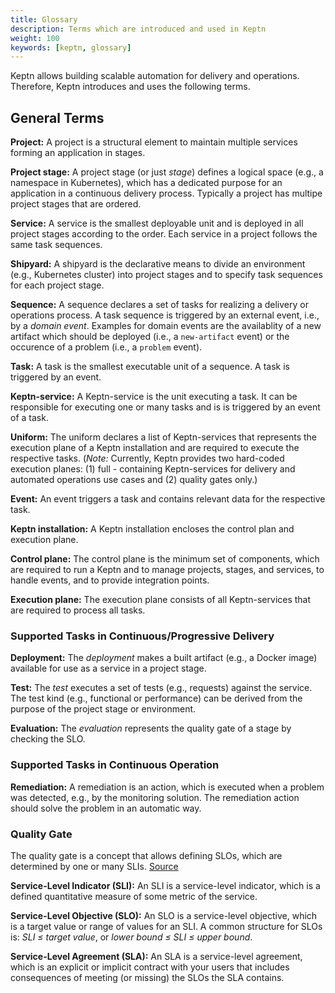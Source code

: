 ```yaml
---
title: Glossary
description: Terms which are introduced and used in Keptn
weight: 100
keywords: [keptn, glossary]
---
```


Keptn allows building scalable automation for delivery and operations. Therefore, Keptn introduces and uses the following terms.

## General Terms

**Project:** A project is a structural element to maintain multiple services forming an application in stages.

**Project stage:** A project stage (or just *stage*) defines a logical space (e.g., a namespace in Kubernetes), which has a dedicated purpose for an application in a continuous delivery process. Typically a project has multipe project stages that are ordered.

**Service:** A service is the smallest deployable unit and is deployed in all project stages according to the order. Each service in a project follows the same task sequences.

**Shipyard:** A shipyard is the declarative means to divide an environment (e.g., Kubernetes cluster) into project stages and to specify task sequences for each project stage.

**Sequence:** A sequence declares a set of tasks for realizing a delivery or operations process. A task sequence is triggered by an external event, i.e., by a *domain event*. Examples for domain events are the availablity of a new artifact which should be deployed (i.e., a `new-artifact` event) or the occurence of a problem (i.e., a `problem` event).

**Task:** A task is the smallest executable unit of a sequence. A task is triggered by an event. 

**Keptn-service:** A Keptn-service is the unit executing a task. It can be responsible for executing one or many tasks and is is triggered by an event of a task.

**Uniform:** The uniform declares a list of Keptn-services that represents the execution plane of a Keptn installation and are required to execute the respective tasks. (*Note:* Currently, Keptn provides two hard-coded execution planes: (1) full - containing Keptn-services for delivery and automated operations use cases and (2) quality gates only.) 

**Event:** An event triggers a task and contains relevant data for the respective task.

**Keptn installation:** A Keptn installation encloses the control plan and execution plane. 

**Control plane:** The control plane is the minimum set of components, which are required to run a Keptn and to manage projects, stages, and services, to handle events, and to provide integration points. 

**Execution plane:** The execution plane consists of all Keptn-services that are required to process all tasks. 

### Supported Tasks in Continuous/Progressive Delivery

**Deployment:** The *deployment* makes a built artifact (e.g., a Docker image) available for use as a service in a project stage. 

**Test:** The *test* executes a set of tests (e.g., requests) against the service. The test kind (e.g., functional or performance) can be derived from the purpose of the project stage or environment. 

**Evaluation:** The *evaluation* represents the quality gate of a stage by checking the SLO. 

### Supported Tasks in Continuous Operation

**Remediation:** A remediation is an action, which is executed when a problem was detected, e.g., by the monitoring solution. The remediation action should solve the problem in an automatic way.

### Quality Gate
The quality gate is a concept that allows defining SLOs, which are determined by one or many SLIs. [Source](https://landing.google.com/sre/sre-book/chapters/service-level-objectives/) 

**Service-Level Indicator (SLI):** An SLI is a service-level indicator, which is a defined quantitative measure of some metric of the service.

**Service-Level Objective (SLO):** An SLO is a service-level objective, which is a target value or range of values for an SLI. A common structure for SLOs is: *SLI ≤ target value*, or *lower bound ≤ SLI ≤ upper bound*. 

**Service-Level Agreement (SLA):** An SLA is a service-level agreement, which is an explicit or implicit contract with your users that includes consequences of meeting (or missing) the SLOs the SLA contains.
